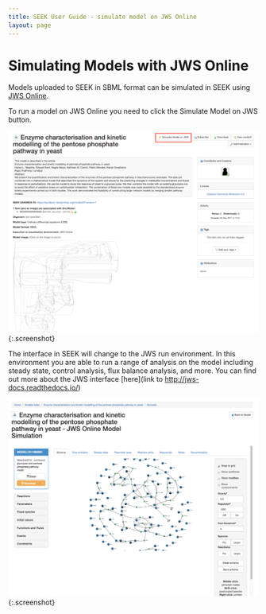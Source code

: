 ```yaml
---
title: SEEK User Guide - simulate model on JWS Online
layout: page
---
```


# Simulating Models with JWS Online

Models uploaded to SEEK in SBML format can be simulated in SEEK using [JWS Online](http://jjj.mib.ac.uk/]).

To run a model on JWS Online you need to click the Simulate Model on JWS button. 

![run model on jws](/images/user-guide/run_model_JWS.png){:.screenshot}

The interface in SEEK will change to the JWS run environment. In this environment you are able to run a range of analysis on the model including steady state, control analysis, flux balance analysis, and more. 
You can find out more about the JWS interface [here](link to http://jws-docs.readthedocs.io/)

![model in jws](/images/user-guide/model_in_JWS.png){:.screenshot}